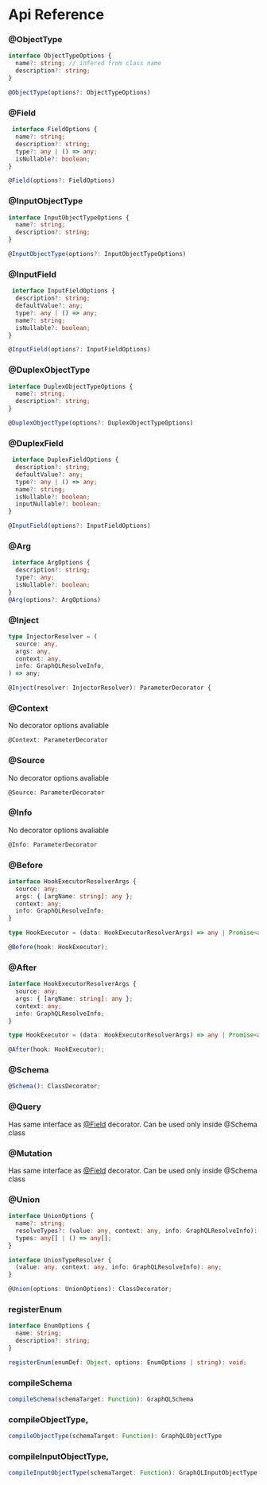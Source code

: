 # Api Reference

### @ObjectType

```typescript
interface ObjectTypeOptions {
  name?: string; // infered from class name
  description?: string;
}

@ObjectType(options?: ObjectTypeOptions)
```

### @Field

```typescript
 interface FieldOptions {
  name?: string;
  description?: string;
  type?: any | () => any;
  isNullable?: boolean;
}

@Field(options?: FieldOptions)
```

### @InputObjectType

```typescript
interface InputObjectTypeOptions {
  name?: string;
  description?: string;
}

@InputObjectType(options?: InputObjectTypeOptions)
```

### @InputField

```typescript
 interface InputFieldOptions {
  description?: string;
  defaultValue?: any;
  type?: any | () => any;
  name?: string;
  isNullable?: boolean;
}

@InputField(options?: InputFieldOptions)
```

### @DuplexObjectType

```typescript
interface DuplexObjectTypeOptions {
  name?: string;
  description?: string;
}

@DuplexObjectType(options?: DuplexObjectTypeOptions)
```

### @DuplexField

```typescript
 interface DuplexFieldOptions {
  description?: string;
  defaultValue?: any;
  type?: any | () => any;
  name?: string;
  isNullable?: boolean;
  inputNullable?: boolean;
}

@InputField(options?: InputFieldOptions)
```

### @Arg

```typescript
 interface ArgOptions {
  description?: string;
  type?: any;
  isNullable?: boolean;
}
@Arg(options?: ArgOptions)
```

### @Inject

```typescript
type InjectorResolver = (
  source: any,
  args: any,
  context: any,
  info: GraphQLResolveInfo,
) => any;

@Inject(resolver: InjectorResolver): ParameterDecorator {
```

### @Context

No decorator options avaliable

```typescript
@Context: ParameterDecorator
```

### @Source

No decorator options avaliable

```typescript
@Source: ParameterDecorator
```

### @Info

No decorator options avaliable

```typescript
@Info: ParameterDecorator
```

### @Before

```typescript
interface HookExecutorResolverArgs {
  source: any;
  args: { [argName: string]: any };
  context: any;
  info: GraphQLResolveInfo;
}

type HookExecutor = (data: HookExecutorResolverArgs) => any | Promise<any>;

@Before(hook: HookExecutor);
```

### @After

```typescript
interface HookExecutorResolverArgs {
  source: any;
  args: { [argName: string]: any };
  context: any;
  info: GraphQLResolveInfo;
}

type HookExecutor = (data: HookExecutorResolverArgs) => any | Promise<any>;

@After(hook: HookExecutor);
```

### @Schema

```typescript
@Schema(): ClassDecorator;
```

### @Query

Has same interface as [@Field](#field) decorator. Can be used only inside @Schema class

### @Mutation

Has same interface as [@Field](#field) decorator. Can be used only inside @Schema class

### @Union

```typescript
interface UnionOptions {
  name?: string;
  resolveTypes?: (value: any, context: any, info: GraphQLResolveInfo): any; // must return type resolvable to one of defined in `types` option
  types: any[] | () => any[];
}

interface UnionTypeResolver {
  (value: any, context: any, info: GraphQLResolveInfo): any;
}

@Union(options: UnionOptions): ClassDecorator;
```

### registerEnum

```typescript
interface EnumOptions {
  name: string;
  description?: string;
}

registerEnum(enumDef: Object, options: EnumOptions | string): void;
```

### compileSchema

```typescript
compileSchema(schemaTarget: Function): GraphQLSchema
```

### compileObjectType,

```typescript
compileObjectType(schemaTarget: Function): GraphQLObjectType
```

### compileInputObjectType,

```typescript
compileInputObjectType(schemaTarget: Function): GraphQLInputObjectType
```
